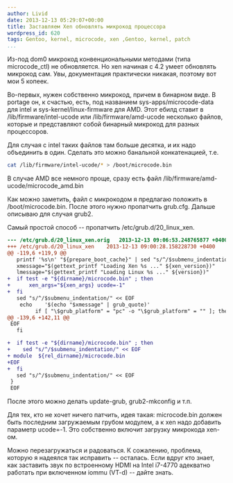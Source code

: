 ```yaml
---
author: Livid
date: 2013-12-13 05:29:07+00:00
title: Заставляем Xen обновлять микрокод процессора
wordpress_id: 620
tags: Gentoo, kernel, microcode, xen ,Gentoo, kernel, patch
...
```


Из-под dom0 микрокод конвенциональными методами (типа microcode\_ctl) не
обновляется. Но xen начиная с 4.2 умеет обновлять микрокод сам. Увы,
документация практически никакая, поэтому вот мои 5 копеек.

<!--more-->



Во-первых, нужен собственно микрокод, причем в бинарном виде. В portage
он, к счастью, есть, под названием sys-apps/microcode-data для intel и
sys-kernel/linux-firmware для AMD. Этот ебилд ставит в
/lib/firmware/intel-ucode или /lib/firmware/amd-ucode несколько файлов,
которые и представляют собой бинарный микрокод для разных процессоров.

Для случая с intel таких файлов там больше десятка, и их надо объединить
в один. Сделать это можно банальной конкатенацией, т.е.

```bash
cat /lib/firmware/intel-ucode/* > /boot/microcode.bin
```


В случае AMD все немного проще, сразу есть файл
/lib/firmware/amd-ucode/microcode\_amd.bin

Как можно заметить, файл с микрокодом я предлагаю положить в
/boot/microcode.bin. После этого нужно пропатчить grub.cfg. Дальше
описываю для случая grub2.

Самый простой способ -- пропатчить /etc/grub.d/20\_linux\_xen.

```diff
--- /etc/grub.d/20_linux_xen.orig   2013-12-13 09:06:53.248765877 +0400
+++ /etc/grub.d/20_linux_xen    2013-12-13 09:00:28.158228730 +0400
@@ -119,6 +119,9 @@
   printf '%s\n' "${prepare_boot_cache}" | sed "s/^/$submenu_indentation/"
   xmessage="$(gettext_printf "Loading Xen %s ..." ${xen_version})"
   lmessage="$(gettext_printf "Loading Linux %s ..." ${version})"
+  if test -e "${dirname}/microcode.bin" ; then
+      xen_args="${xen_args} ucode=-1"
+  fi
   sed "s/^/$submenu_indentation/" << EOF
    echo    '$(echo "$xmessage" | grub_quote)'
         if [ "\$grub_platform" = "pc" -o "\$grub_platform" = "" ]; then
@@ -139,6 +142,11 @@
 EOF
   fi

+  if test -e "${dirname}/microcode.bin" ; then
+    sed "s/^/$submenu_indentation/" << EOF
+ module  ${rel_dirname}/microcode.bin
+EOF
+  fi
   sed "s/^/$submenu_indentation/" << EOF
 }
 EOF
```


После этого можно делать update-grub, grub2-mkconfig и т.п.

Для тех, кто не хочет ничего патчить, идея такая: microcode.bin должен
быть последним загружаемым грубом модулем, а к xen надо добавить
параметр ucode=-1. Это собственно включит загрузку микрокода xen-ом.

Можно перезагружаться и радоваться. К сожалению, проблема, которую я
надеялся так исправить -- осталась. Если вдруг кто знает, как заставить
звук по встроенному HDMI на Intel i7-4770 адекватно работать при
включенном iommu (VT-d) -- дайте знать.
